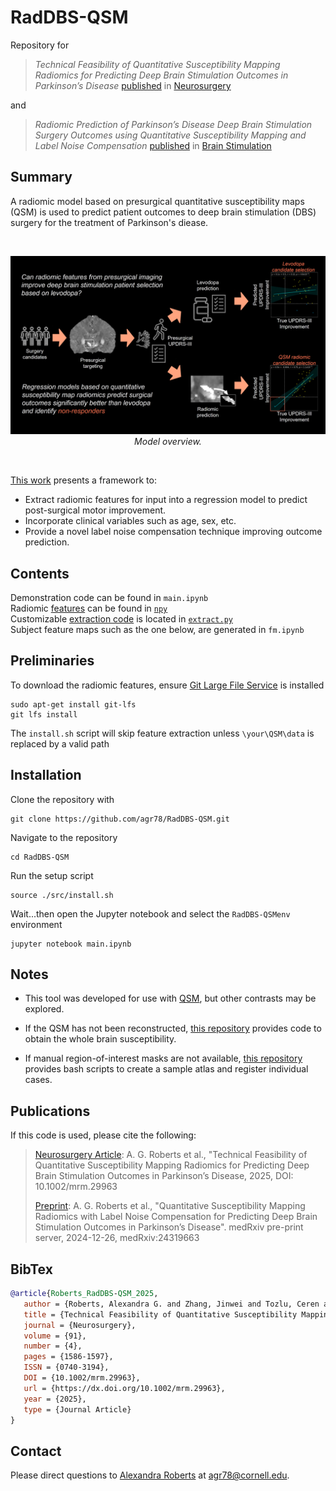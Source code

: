 # RadDBS-QSM
Repository for 
>_Technical Feasibility of Quantitative Susceptibility Mapping Radiomics for Predicting
Deep Brain Stimulation Outcomes in Parkinson’s Disease_
>[published](https://pubmed.ncbi.nlm.nih.gov/40965145/)  in [Neurosurgery](https://journals.lww.com/neurosurgery/pages/default.aspx) 

and

>_Radiomic Prediction of Parkinson’s Disease Deep Brain Stimulation Surgery Outcomes using Quantitative Susceptibility Mapping and Label Noise Compensation_ 
>[published](https://www.brainstimjrnl.com/article/S1935-861X(25)00166-4/fulltext) in [Brain Stimulation](https://www.brainstimjrnl.com/)


## Summary
A radiomic model based on presurgical quantitative susceptibility maps (QSM) is used to predict patient outcomes to deep brain stimulation (DBS) surgery for the treatment of Parkinson's diease.

<br/>

<p align="center">
   <img src="./data/jpg/wf.jpg"/></br>
   <i>Model overview.</i>
</p>

<br/>

[This work](https://huggingface.co/papers/2505.23353) presents a framework to: <br/>
* Extract radiomic features for input into a regression model to predict post-surgical motor improvement. <br/>
* Incorporate clinical variables such as age, sex, etc.
* Provide a novel label noise compensation technique improving outcome prediction. <br/>


## Contents
Demonstration code can be found in `main.ipynb` <br/>
Radiomic [features](https://huggingface.co/datasets/agr78/PRLx-GAN-synthetic-rim) can be found in [`npy`](https://github.com/agr78/PRLx-GAN/tree/main/png) <br/>
Customizable [extraction code](https://huggingface.co/agr78/PRLx-GAN) is located in [`extract.py`](https://github.com/agr78/PRLx-GAN/tree/main/net) <br/>
Subject feature maps such as the one below, are generated in `fm.ipynb`

## Preliminaries
To download the radiomic features, ensure [Git Large File Service](https://git-lfs.com/) is installed
```
sudo apt-get install git-lfs
git lfs install
```
The `install.sh` script will skip feature extraction unless `\your\QSM\data` is replaced by a valid path

## Installation
Clone the repository with
```
git clone https://github.com/agr78/RadDBS-QSM.git
```
Navigate to the repository
```
cd RadDBS-QSM
```
Run the setup script
```
source ./src/install.sh
```
Wait...then open the Jupyter notebook and select the `RadDBS-QSMenv` environment
```
jupyter notebook main.ipynb
```

## Notes
* This tool was developed for use with [QSM](https://mriquestions.com/quantitative-susceptibility.html), but other contrasts may be explored.

* If the QSM has not been reconstructed, [this repository](https://github.com/agr78/mSMV?tab=readme-ov-file#summary) provides code to obtain the whole brain susceptibility.

* If manual region-of-interest masks are not available, [this repository](https://github.com/agr78/mSMV/blob/atlas/README.md) provides bash scripts to create a sample atlas and register individual cases.



## Publications
If this code is used, please cite the following:
> [Neurosurgery Article](https://onlinelibrary.wiley.com/doi/10.1002/mrm.29963): A. G. Roberts et al., "Technical Feasibility of Quantitative Susceptibility Mapping Radiomics for Predicting Deep Brain Stimulation Outcomes in Parkinson’s Disease, 2025, DOI: 10.1002/mrm.29963
> 
> [Preprint](https://doi.org/10.1101/2024.12.26.24319663): A. G. Roberts et al., "Quantitative Susceptibility Mapping Radiomics with Label Noise Compensation for Predicting Deep Brain Stimulation Outcomes in Parkinson’s Disease". medRxiv pre-print server, 2024-12-26, medRxiv:24319663 
>

## BibTex

```bibtex
@article{Roberts_RadDBS-QSM_2025,
   author = {Roberts, Alexandra G. and Zhang, Jinwei and Tozlu, Ceren and Romano, Dominick and Akkus, Sema and Kim, Heejong, and Sabuncu, Mert R. and Spincemaille, Pascal and Li, Jianqi and Wang, Yi and Wu, Xi and Kopell, Brian H.},
   title = {Technical Feasibility of Quantitative Susceptibility Mapping Radiomics for Predicting Deep Brain Stimulation Outcomes in Parkinson’s Disease},
   journal = {Neurosurgery},
   volume = {91},
   number = {4},
   pages = {1586-1597},
   ISSN = {0740-3194},
   DOI = {10.1002/mrm.29963},
   url = {https://dx.doi.org/10.1002/mrm.29963},
   year = {2025},
   type = {Journal Article}
}
```

## Contact
Please direct questions to [Alexandra Roberts](https://github.com/agr78) at agr78@cornell.edu.

